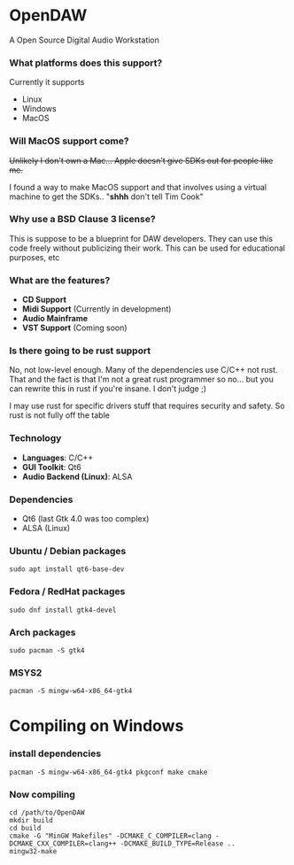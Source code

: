 # OpenDAW
A Open Source Digital Audio Workstation

### What platforms does this support?

Currently it supports

- Linux
- Windows
- MacOS

### Will MacOS support come?

~~Unlikely I don't own a Mac... Apple doesn't give SDKs out for people like me.~~

I found a way to make MacOS support and that involves using a virtual machine to get the SDKs.. "**shhh** don't tell Tim Cook"

### Why use a BSD Clause 3 license?

This is suppose to be a blueprint for DAW developers. They can use this code freely without publicizing their work. This can be used for educational purposes, etc

### What are the features?

- **CD Support**    
- **Midi Support** (Currently in development)
- **Audio Mainframe**   
- **VST Support** (Coming soon)

### Is there going to be rust support

No, not low-level enough. Many of the dependencies use C/C++ not rust. That and the fact is that I'm not a great rust programmer so no... but you can rewrite this in rust if you're insane. I don't judge ;)

I may use rust for specific drivers stuff that requires security and safety.
So rust is not fully off the table

### Technology

- **Languages**: C/C++
- **GUI Toolkit**: Qt6
- **Audio Backend (Linux)**: ALSA

### Dependencies

- Qt6 (last Gtk 4.0 was too complex)
- ALSA (Linux)


### Ubuntu / Debian packages
```
sudo apt install qt6-base-dev 
```

### Fedora / RedHat packages
```
sudo dnf install gtk4-devel
```

### Arch packages
```
sudo pacman -S gtk4
```

### MSYS2
```
pacman -S mingw-w64-x86_64-gtk4
```

# Compiling on Windows

### install dependencies
```
pacman -S mingw-w64-x86_64-gtk4 pkgconf make cmake
```
### Now compiling
```
cd /path/to/OpenDAW
mkdir build
cd build
cmake -G "MinGW Makefiles" -DCMAKE_C_COMPILER=clang -DCMAKE_CXX_COMPILER=clang++ -DCMAKE_BUILD_TYPE=Release ..
mingw32-make
```
